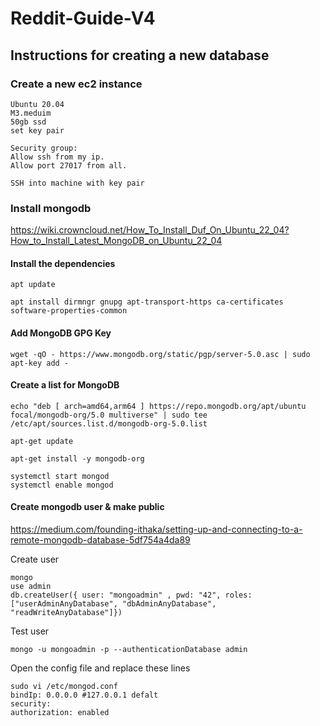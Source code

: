 # Reddit-Guide-V4

## Instructions for creating a new database

### Create a new ec2 instance

```
Ubuntu 20.04
M3.meduim
50gb ssd
set key pair
```

```
Security group:
Allow ssh from my ip.
Allow port 27017 from all.
```

```
SSH into machine with key pair
```

### Install mongodb

https://wiki.crowncloud.net/How_To_Install_Duf_On_Ubuntu_22_04?How_to_Install_Latest_MongoDB_on_Ubuntu_22_04

#### Install the dependencies

```
apt update

apt install dirmngr gnupg apt-transport-https ca-certificates software-properties-common
```

#### Add MongoDB GPG Key

```
wget -qO - https://www.mongodb.org/static/pgp/server-5.0.asc | sudo apt-key add -
```

#### Create a list for MongoDB

```
echo "deb [ arch=amd64,arm64 ] https://repo.mongodb.org/apt/ubuntu focal/mongodb-org/5.0 multiverse" | sudo tee /etc/apt/sources.list.d/mongodb-org-5.0.list
```

```
apt-get update
```

```
apt-get install -y mongodb-org
```

```
systemctl start mongod
systemctl enable mongod
```

#### Create mongodb user & make public

https://medium.com/founding-ithaka/setting-up-and-connecting-to-a-remote-mongodb-database-5df754a4da89

Create user

```
mongo
use admin
db.createUser({ user: "mongoadmin" , pwd: "42", roles: ["userAdminAnyDatabase", "dbAdminAnyDatabase", "readWriteAnyDatabase"]})
```

Test user

```
mongo -u mongoadmin -p --authenticationDatabase admin
```

Open the config file and replace these lines

```
sudo vi /etc/mongod.conf
bindIp: 0.0.0.0 #127.0.0.1 defalt
security:
authorization: enabled
```
